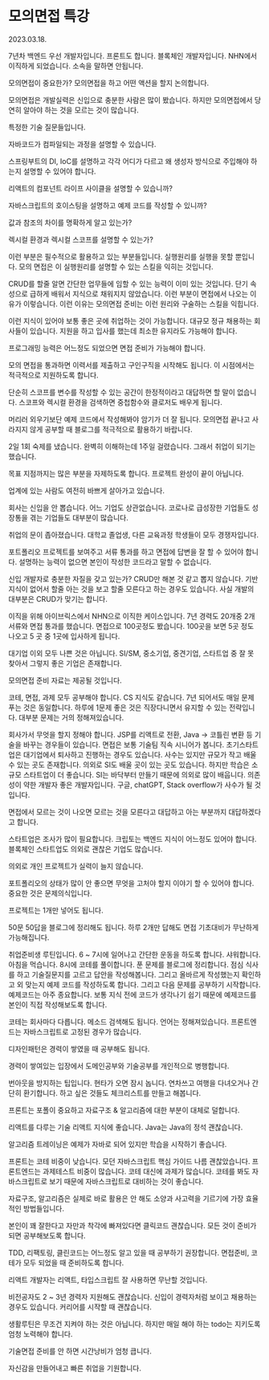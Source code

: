 # 모의면접 특강

2023.03.18.

7년차 백엔드 우선 개발자입니다. 프론트도 합니다. 블록체인 개발자입니다. NHN에서 이직하게 되었습니다. 소속을 말하면 안됩니다.

모의면접이 중요한가? 모의면접을 하고 어떤 액션을 할지 논의합니다.

모의면접은 개발실력은 신입으로 충분한 사람은 많이 봤습니다. 하지만 모의면접에서 당연히 알아야 하는 것을 모르는 것이 많습니다.

특정한 기술 질문들입니다.

자바코드가 컴파일되는 과정을 설명할 수 있습니다.

스프링부트의 DI, IoC를 설명하고 각각 어디가 다르고 왜 생성자 방식으로 주입해야 하는지 설명할 수 있어야 합니다.

리액트의 컴포넌트 라이프 사이클을 설명할 수 있습니까?

자바스크립트의 호이스팅을 설명하고 예제 코드를 작성할 수 있니까?

값과 참조의 차이를 명확하게 알고 있는가?

렉시컬 환경과 렉시컬 스코프를 설명할 수 있는가?

이런 부분은 필수적으로 활용하고 있는 부분들입니다. 실행원리를 실행을 못할 뿐입니다. 모의 면접은 이 실행원리를 설명할 수 있는 스킬을 익히는 것입니다.

CRUD를 할줄 알면 간단한 업무들에 임할 수 있는 능력이 이미 있는 것입니다. 단기 속성으로 급하게 배워서 지식으로 채워지지 않았습니다. 이런 부분이 면접에서 나오는 이유가 이렇습니다. 이런 이유는 모의면접 준비는 이런 원리와 구술하는 스킬을 익힙니다.

이런 지식이 있어야 보통 좋은 곳에 취업하는 것이 가능합니다. 대규모 정규 채용하는 회사들이 있습니다. 지원을 하고 입사를 했는데 최소한 유지라도 가능해야 합니다.

프로그래밍 능력은 어느정도 되었으면 면접 준비가 가능해야 합니다.

모의 면접을 통과하면 이력서를 제출하고 구인구직을 시작해도 됩니다. 이 시점에서는 적극적으로 지원하도록 합니다.

단순히 스코프를 변수를 작성할 수 있는 공간이 한정적이라고 대답하면 할 말이 없습니다. 스코프와 렉시컬 환경을 검색하면 중첩함수와 클로저도 배우게 됩니다.

머리러 외우기보단 예제 코드에서 작성해봐야 암기가 더 잘 됩니다. 모의면접 끝나고 사라지지 않게 공부할 때 블로그를 적극적으로 활용하기 바랍니다.

2일 1회 숙제를 냈습니다. 완벽히 이해하는데 1주일 걸렸습니다. 그래서 취업이 되기는 했습니다.

목표 지점까지는 많은 부분을 자제하도록 합니다. 프로젝트 완성이 끝이 아닙니다.

업계에 있는 사람도 여전히 바쁘게 살아가고 있습니다.

회사는 신입을 안 뽑습니다. 어느 기업도 상관없습니다. 코로나로 급성장한 기업들도 성장통을 겪는 기업들도 대부분이 많습니다.

취업의 문이 좁아졌습니다. 대학교 졸업생, 다른 교육과정 학생들이 모두 경쟁자입니다.

포트폴리오 프로젝트를 보여주고 서류 통과를 하고 면접에 답변을 잘 할 수 있어야 합니다. 설명하는 능력이 없으면 본인이 작성한 코드라고 말할 수 없습니다.

신입 개발자로 충분한 자질을 갖고 있는가? CRUD만 해본 것 같고 뽑지 않습니다. 기반지식이 없어서 할줄 아는 것을 보고 할줄 모른다고 하는 경우도 있습니다. 사실 개발의 대부분은 CRUD가 맞기는 합니다.

이직을 위해 아이브릭스에서 NHN으로 이직한 케이스입니다. 7년 경력도 20개중 2개 서류와 면접 통과를 했습니다. 면접으로 100곳정도 봤습니다. 100곳을 보면 5곳 정도 나오고 5 곳 중 1곳에 입사하게 됩니다.

대기업 이외 모두 나쁜 것은 아닙니다. SI/SM, 중소기업, 중견기업, 스타트업 중 잘 못 찾아서 그렇지 좋은 기업은 존재합니다.

모의면접 준비 자료는 제공될 것입니다.

코테, 면접, 과제 모두 공부해야 합니다. CS 지식도 같습니다. 7년 되어서도 매일 문제 푸는 것은 동일합니다. 하루에 1문제 좋은 것은 직장다니면서 유지할 수 있는 전략입니다. 대부분 문제는 거의 정해져있습니다.

회사가서 무엇을 할지 정해야 합니다. JSP를 리액트로 전환, Java -> 코틀린 변환 등 기술을 바꾸는 경우들이 있습니다. 면접은 보통 기술팀 직속 시니어가 봅니다. 초기스타트업은 대기업에서 퇴사하고 진행하는 경우도 있습니다. 사수는 있지만 규모가 작고 배울 수 있는 곳도 존재합니다. 의외로 SI도 배울 곳이 있는 곳도 있습니다. 하지만 학습은 소규모 스타트업이 더 좋습니다. SI는 바닥부터 만들기 때문에 의외로 많이 배웁니다. 의존성이 약한 개발자 좋은 개발자입니다. 구글, chatGPT, Stack overflow가 사수가 될 것입니다.

면접에서 모르는 것이 나오면 모르는 것을 모른다고 대답하고 아는 부분까지 대답하겠다고 합니다.

스타트업은 조사가 많이 필요합니다. 크립토는 백엔드 지식이 어느정도 있어야 합니다. 블록체인 스타트업도 의외로 괜찮은 기업도 많습니다.

의외로 개인 프로젝트가 실력이 늘지 않습니다.

포트폴리오의 상태가 많이 안 좋으면 무엇을 고처야 할지 이야기 할 수 있어야 합니다. 중요한 것은 문제의식입니다.

프로젝트는 1개만 넣어도 됩니다.

50문 50답을 블로그에 정리해도 됩니다. 하루 2개만 답해도 면접 기초대비가 무난하게 가능해집니다.

취업준비생 루틴입니다. 6 ~ 7시에 일어나고 간단한 운동을 하도록 합니다. 샤워합니다. 아침을 먹습니다. 8시에 코테를 풀이합니다. 푼 문제를 블로그에 정리합니다. 점심 식사를 하고 기술질문지를 고르고 답안을 작성해봅니다. 그리고 올바르게 작성했는지 확인하고 외 맞는지 예제 코드를 작성하도록 합니다. 그리고 다음 문제를 공부하기 시작합니다. 예제코드는 아주 종요합니다. 보통 지식 전에 코드가 생각나기 쉽기 때문에 예제코드를 본인이 직접 작성해보도록 합니다.

코테는 회사마다 다릅니다. 메소드 검색해도 됩니다. 언어는 정해져있습니다. 프론트엔드는 자바스크립트로 고정된 경우가 많습니다.

디자인패턴은 경력이 쌓였을 때 공부해도 됩니다.

경력이 쌓여있는 입장에서 도메인공부와 기술공부를 개인적으로 병행합니다.

번아웃을 방지하는 팁입니다. 현타가 오면 잠시 놉니다. 연차쓰고 여행을 다녀오거나 간단히 환기합니다. 하고 싶은 것들도 체크리스트를 만들고 해봅니다.

프론트는 포폴이 중요하고 자료구조 & 알고리즘에 대한 부분이 대체로 덜합니다.

리액트를 다루는 기술 리액트 지식에 좋습니다. Java는 Java의 정석 괜찮습니다.

알고리즘 트레이닝은 예제가 자바로 되어 있지만 학습을 시작하기 좋습니다.

프론트는 코테 비중이 낮습니다. 모던 자바스크립트 핵심 가이드 나름 괜찮았습니다. 프론트엔드는 과제테스트 비중이 많습니다. 코테 대신에 과제가 많습니다. 코테를 봐도 자바스크립트로 보기 때문에 자바스크립트로 대비하는 것이 좋습니다.

자료구조, 알고리즘은 실제로 바로 활용은 안 해도 소양과 사고력을 기르기에 가장 효율적인 방법들입니다.

본인이 꽤 잘한다고 자만과 착각에 빠져있다면 클릭코드 괜찮습니다. 모든 것이 준비가 되면 공부해보도록 합니다.

TDD, 리팩토링, 클린코드는 어느정도 알고 있을 때 공부하기 권장합니다. 면접준비, 코테가 모두 되었을 때 준비하도록 합니다.

리액트 개발자는 리액트, 타입스크립트 잘 사용하면 무난할 것입니다.

비전공자도 2 ~ 3년 경력자 지원해도 괜찮습니다. 신입이 경력자처럼 보이고 채용하는 경우도 있습니다. 커리어를 시작할 때 괜찮습니다.

생활루틴은 무조건 지켜야 하는 것은 아닙니다. 하지만 매일 해야 하는 todo는 지키도록 엄청 노력해야 합니다.

기술면접 준비를 안 하면 시간낭비가 엄청 큽니다.

자신감을 만들어내고 빠른 취업을 기원합니다.
